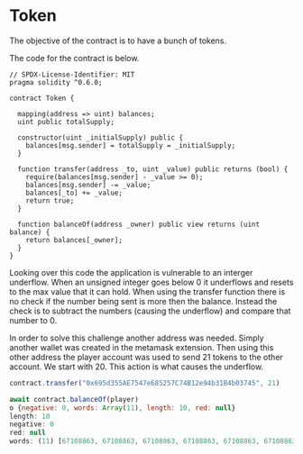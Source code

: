 # Token

The objective of the contract is to have a bunch of tokens. 

The code for the contract is below.

```solidity
// SPDX-License-Identifier: MIT
pragma solidity ^0.6.0;

contract Token {

  mapping(address => uint) balances;
  uint public totalSupply;

  constructor(uint _initialSupply) public {
    balances[msg.sender] = totalSupply = _initialSupply;
  }

  function transfer(address _to, uint _value) public returns (bool) {
    require(balances[msg.sender] - _value >= 0);
    balances[msg.sender] -= _value;
    balances[_to] += _value;
    return true;
  }

  function balanceOf(address _owner) public view returns (uint balance) {
    return balances[_owner];
  }
}
```

Looking over this code the application is vulnerable to an interger underflow. When an unsigned integer goes below 0 it underflows and resets to the max value that it can hold. When using the transfer function there is no check if the number being sent is more then the balance. Instead the check is to subtract the numbers (causing the underflow) and compare that number to 0. 

In order to solve this challenge another address was needed. Simply another wallet was created in the metamask extension. Then using this other address the player account was used to send 21 tokens to the other account. We start with 20. This action is what causes the underflow.

```js
contract.transfer("0x695d355AE7547e685257C74B12e94b31B4b03745", 21)

await contract.balanceOf(player)
o {negative: 0, words: Array(11), length: 10, red: null}
length: 10
negative: 0
red: null
words: (11) [67108863, 67108863, 67108863, 67108863, 67108863, 67108863, 67108863, 67108863, 67108863, 4194303, empty]
```